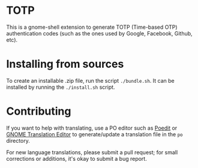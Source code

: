 TOTP
====

This is a gnome-shell extension to generate TOTP (Time-based OTP) authentication codes
(such as the ones used by Google, Facebook, Github, etc).


Installing from sources
=======================

To create an installable .zip file, run the script `./bundle.sh`. It can be installed by
running the `./install.sh` script.


Contributing
============

If you want to help with translating, use a PO editor such as [Poedit](https://poedit.net)
or [GNOME Translation Editor](https://wiki.gnome.org/Apps/Gtranslator/) to generate/update
a translation file in the `po` directory.

For new language translations, please submit a pull request; for small corrections or
additions, it's okay to submit a bug report.


